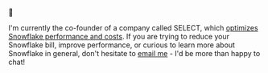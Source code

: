👋

I'm currently the co-founder of a company called SELECT, which [optimizes Snowflake performance and costs](https://select.dev). If you are trying to reduce your Snowflake bill, improve performance, or curious to learn more about Snowflake in general, don't hesitate to [email me](mailto:ian@select.dev?subject=Select&nbsp;Snowflake&nbsp;Optimization) - I'd be more than happy to chat!
